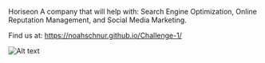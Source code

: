 Horiseon
A company that will help with:
Search Engine Optimization,
Online Reputation Management, and
Social Media Marketing.

Find us at: https://noahschnur.github.io/Challenge-1/

![Alt text](./01-html-css-git-homework.demo-1(1).png?raw=true "Screenshot")
